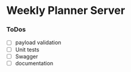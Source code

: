 # Weekly Planner Server

### ToDos
- [ ] payload validation
- [ ] Unit tests
- [ ] Swagger
- [ ] documentation